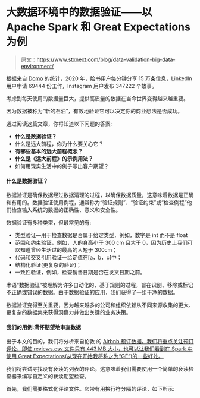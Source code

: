 # 大数据环境中的数据验证——以 Apache Spark 和 Great Expectations 为例

> 原文：<https://www.stxnext.com/blog/data-validation-big-data-environment/>

 根据来自 [Domo](https://web-assets.domo.com/blog/wp-content/uploads/2020/08/20-data-never-sleeps-8-final-01-Resize.jpg) 的统计，2020 年，脸书用户每分钟分享 15 万条信息，LinkedIn 用户申请 69444 份工作，Instagram 用户发布 347222 个故事。

考虑到每天使用的数据量巨大，提供高质量的数据在当今世界变得越来越重要。

因为数据被称为“新的石油”，有效地验证它可以决定你的商业想法是否成功。

通过阅读这篇文章，你将知道以下问题的答案:

*   **什么是数据验证？**
*   什么是远大前程，你为什么要关心它？
*   **有哪些基本的远大前程概念？**
*   **什么是《远大前程》的示例用法？**
*   如何用现实生活中的例子写出客户期望？ 

#### 什么是数据验证？

数据验证是确保数据经过数据清理的过程，以确保数据质量，这意味着数据是正确和有用的。数据验证使用例程，通常称为“验证规则”、“验证约束”或“检查例程”他们检查输入系统的数据的正确性、意义和安全性。

数据验证有多种类型，但最常见的有:

*   类型验证—用于检查数据是否属于给定类型，例如，数字是 int 而不是 float
*   范围和约束验证，例如，人的身高小于 300 cm 且大于 0，因为历史上我们可以知道曾经生活过的最高的人短于 300cm；
*   代码和交叉引用验证—给定值在[a，b，c]中；
*   结构化验证(更复杂的验证)；
*   一致性验证，例如，检查销售日期是否在发货日期之前。

术语“数据验证”被理解为许多自动化的、基于规则的过程，旨在识别、移除或标记不正确或错误的数据。由于数据验证的应用，我们获得了一组干净的数据。

数据验证变得至关重要，因为越来越多的公司和组织依赖从不同来源收集的更大、更复杂的数据集来获得洞察力并做出关键的业务决策。

#### 我们的用例:满怀期望地审查数据

出于本文的目的，我们将分析来自伦敦 的 [Airbnb 预订数据。我们将重点关注预订评论，即使 reviews.csv 文件只有 443 MB 大小，也可以让我们看到在 Spark 中使用 Great Expectations(从现在开始我将称之为“GE”)的一些好处。](https://www.kaggle.com/labdmitriy/airbnb)

我们将尝试寻找没有亵渎的列表的评论，这意味着我们需要使用一个简单的亵渎检查器来编写自定义的亵渎期望检查。

首先，我们需要格式化评论文件。它带有用换行符分隔的评论，如下所示:
